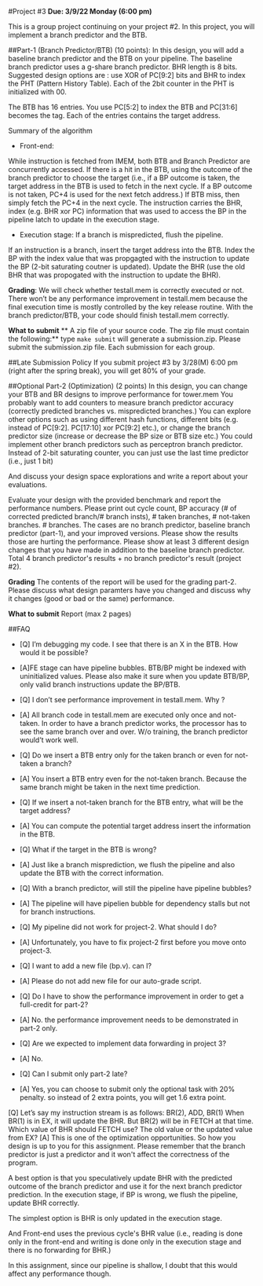 #Project #3 
**Due: 3/9/22 Monday (6:00 pm)**

This is a group project continuing on your project #2. 
In this project, you will implement a branch predictor and the BTB. 

##Part-1 (Branch Predictor/BTB) (10 points): 
In this design, you will add a baseline branch predictor and the BTB on your pipeline. 
The baseline branch predictor uses a g-share branch predictor. BHR length is 8 bits. 
Suggested design options are : use XOR of  PC[9:2] bits and BHR to index the PHT (Pattern History Table). Each of the 2bit counter in the PHT is initialized with 00. 

The BTB has 16 entries. You use PC[5:2] to index the BTB and PC[31:6] becomes the tag.  Each of the entries contains the target address. 


Summary of the algorithm 

* Front-end: 

While instruction is fetched from IMEM, both BTB and Branch Predictor are concurrently accessed. If there is a hit in the BTB, using the outcome of the branch predictor to choose the target (i.e., if a BP outcome is taken, the target address in the BTB is used to fetch in the next cycle. If a BP outcome is not taken, PC+4 is used for the next fetch address.) 
If BTB miss, then simply fetch the PC+4 in the next cycle. 
The instruction carries the BHR, index  (e.g. BHR xor PC) information that was used to access the BP in the pipeline latch to update in the execution stage. 


* Execution stage: If a branch is mispredicted, flush the pipeline. 

If an instruction is a branch, insert the target address into the BTB. 
Index the BP with the index value that was propgagted with the instruction to update the BP (2-bit saturating coutner is updated). 
Update the BHR (use the old BHR that was propogated with the instruction to update the BHR). 

**Grading**: 
We will check whether testall.mem is correctly executed or not. There won’t be any performance improvement in testall.mem because the final execution time is mostly controlled by the key release routine.  With the branch predictor/BTB, your code should finish testall.mem correctly. 

**What to submit**
** A zip file of your source code. The zip file must contain the following:**
type ```make submit``` will generate a submission.zip. 
Please submit the submission.zip file. Each submission for each group.

##Late Submission Policy
If you submit project #3 by 3/28(M) 6:00 pm (right after the spring break), you will get 80% of your grade. 
 

##Optional Part-2 (Optimization) (2 points) 
In this design, you can change your BTB and BR designs to improve  performance for tower.mem You probably want to add counters to measure branch predictor accuracy (correctly predicted branches vs. mispredicted branches.)  You can explore other options such as using different hash functions, different bits (e.g. instead of PC[9:2]. PC[17:10] xor PC[9:2] etc.), or change the branch predictor size (increase or decrease the BP size or BTB size etc.) You could implement other branch predictors such as perceptron branch predictor. Instead of 2-bit saturating counter, you can just use the last time predictor (i.e., just 1 bit) 

And discuss your design space explorations and write a report about your evaluations. 

Evaluate your design with the provided benchmark and report the performance numbers. 
Please print out cycle count, BP accuracy (# of corrected predicted branch/# branch insts), # taken branches, # not-taken branches. # branches.  The cases are no branch predictor, baseline branch predictor (part-1), and your improved versions. Please show the results those are hurting the performance.  Please show at least 3 different design changes that you have made in addition to the baseline branch predictor. Total 4 branch predictor's results + no branch predictor's result (project #2). 

**Grading**
The contents of the report will be used for the grading part-2.  Please discuss what design paramters have you changed and discuss why it changes (good or bad or the same) performance.  


**What to submit** 
Report (max 2 pages) 

##FAQ 
* [Q]  I’m debugging my code. I see that there is an X in the BTB. How would it be possible? 
* [A]FE stage can have pipeline bubbles. BTB/BP might be indexed with uninitialized values. 
Please also make it sure when you update BTB/BP, only valid branch instructions update the BP/BTB. 


* [Q] I don’t see performance improvement in testall.mem. Why ? 

* [A]  All branch code in testall.mem are executed only once and not-taken. In order to have a branch predictor works, the processor has to see the same branch over and over. W/o training, the branch predictor would’t work well. 

* [Q] Do we insert a BTB entry only for the taken branch or even for not-taken a branch? 

* [A] You insert a BTB entry even for the not-taken branch. Because the same branch might be taken in the next time prediction. 

* [Q] If we insert a not-taken branch for the BTB entry, what will be the target address? 	
* [A] You can compute the potential target address insert the information in the BTB. 

* [Q] What if the target in the BTB is wrong? 
* [A] Just like a branch misprediction, we flush the pipeline and also update the BTB with the correct information. 

* [Q] With a branch predictor, will still the pipeline have pipeline bubbles? 
* [A] The pipeline will have pipelien bubble for dependency stalls but not for branch instructions. 



* [Q] My pipeline did not work for project-2. What should I do? 
* [A] Unfortunately, you have to fix project-2 first before you move onto project-3. 


* [Q] I want to add a new file (bp.v). can I? 
* [A] Please do not add new file for our auto-grade script. 

* [Q] Do I have to show the performance improvement in order to get a full-credit for part-2? 
* [A] No. the performance improvement needs to be demonstrated in part-2  only. 

* [Q] Are we expected to implement data forwarding in project 3? 
* [A] No. 

* [Q] Can I submit only part-2 late? 
* [A] Yes, you can choose to submit only the optional task with 20% penalty. so instead of 2 extra points, you will get 1.6 extra point. 

[Q] Let’s say my instruction stream is as follows: BR(2), ADD, BR(1)
When BR(1) is in EX, it will update the BHR. But BR(2) will be in FETCH at that time.
Which value of BHR should FETCH use? The old value or the updated value from EX?
[A] This is one of the optimization opportunities. So how you design is up to you for this assignment. Please remember that the branch predictor is just a predictor and it won't affect the correctness of the program. 

A best option is that you speculatively update BHR with the predicted outcome of the branch predictor and use it for the next branch predictor prediction. In the execution stage, if BP is wrong, we flush the pipeline, update BHR correctly. 

The simplest option is BHR is only updated in the execution stage. 

And Front-end uses the previous cycle's BHR value (i.e., reading is done only in the front-end and writing is done only in the execution stage and there is no forwarding for BHR.) 

In this assignment, since our pipeline is shallow, I doubt that this would affect any performance though. 


